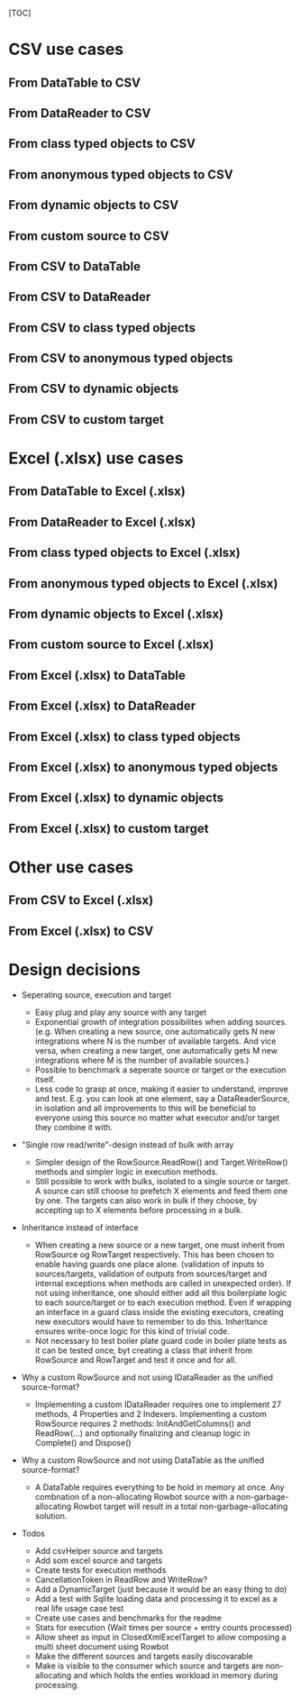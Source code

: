 [TOC]

# CSV use cases

## From DataTable to CSV

## From DataReader to CSV

## From class typed objects to CSV

## From anonymous typed objects to CSV

## From dynamic objects to CSV

## From custom source to CSV

## From CSV to DataTable

## From CSV to DataReader

## From CSV to class typed objects

## From CSV to anonymous typed objects

## From CSV to dynamic objects

## From CSV to custom target

# Excel (.xlsx) use cases

## From DataTable to Excel (.xlsx)

## From DataReader to Excel (.xlsx)

## From class typed objects to Excel (.xlsx)

## From anonymous typed objects to Excel (.xlsx)

## From dynamic objects to Excel (.xlsx)

## From custom source to Excel (.xlsx)

## From Excel (.xlsx) to DataTable

## From Excel (.xlsx) to DataReader

## From Excel (.xlsx) to class typed objects

## From Excel (.xlsx) to anonymous typed objects

## From Excel (.xlsx) to dynamic objects

## From Excel (.xlsx) to custom target

# Other use cases

## From CSV to Excel (.xlsx)

## From Excel (.xlsx) to CSV



# Design decisions

- Seperating source, execution and target
    - Easy plug and play any source with any target
    - Exponential growth of integration possibilites when adding sources. (e.g. When creating a new source, one automatically gets N new integrations where N is the number of available targets. And vice versa, when creating a new target, one automatically gets M new integrations where M is the number of available sources.)
    - Possible to benchmark a seperate source or target or the execution itself.
    - Less code to grasp at once, making it easier to understand, improve and test. E.g. you can look at one element, say a DataReaderSource, in isolation and all improvements to this will be beneficial to everyone using this source no matter what executor and/or target they combine it with.
- "Single row read/write"-design instead of bulk with array
    - Simpler design of the RowSource.ReadRow() and Target.WriteRow() methods and simpler logic in execution methods.
    - Still possible to work with bulks, isolated to a single source or target. A source can still choose to prefetch X elements and feed them one by one. The targets can also work in bulk if they choose, by accepting up to X elements before processing in a bulk.
- Inheritance instead of interface
    - When creating a new source or a new target, one must inherit from RowSource og RowTarget respectively. This has been chosen to enable having guards one place alone. (validation of inputs to sources/targets, validation of outputs from sources/target and internal exceptions when methods are called in unexpected order). If not using inheritance, one should either add all this boilerplate logic to each source/target or to each execution method. Even if wrapping an interface in a guard class inside the existing executors, creating new executors would have to remember to do this. Inheritance ensures write-once logic for this kind of trivial code.
    - Not necessary to test boiler plate guard code in boiler plate tests as it can be tested once, byt creating a class that inherit from RowSource and RowTarget and test it once and for all.
 - Why a custom RowSource and not using IDataReader as the unified source-format?
    - Implementing a custom IDataReader requires one to implement 27 methods, 4 Properties and 2 Indexers. Implementing a custom RowSource requires 2 methods: InitAndGetColumns() and ReadRow(...) and optionally finalizing and cleanup logic in Complete() and Dispose()
- Why a custom RowSource and not using DataTable as the unified source-format?
    - A DataTable requires everything to be hold in memory at once. Any combnation of a non-allocating Rowbot source with a non-garbage-allocating Rowbot target will result in a total non-garbage-allocating solution.

- Todos
    - Add csvHelper source and targets
    - Add som excel source and targets
    - Create tests for execution methods
    - CancellationToken in ReadRow and WriteRow?
    - Add a DynamicTarget (just because it would be an easy thing to do)
    - Add a test with Sqlite loading data and processing it to excel as a real life usage case test
    - Create use cases and benchmarks for the readme
    - Stats for execution (Wait times per source + entry counts processed)
    - Allow sheet as input in ClosedXmlExcelTarget to allow composing a multi sheet document using Rowbot
    - Make the different sources and targets easily discovarable
    - Make is visible to the consumer which source and targets are non-allocating and which holds the enties workload in memory during processing.